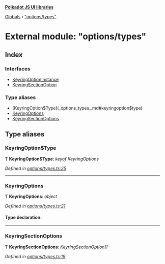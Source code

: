 **[Polkadot JS UI libraries](../README.md)**

[Globals](../globals.md) › [&quot;options/types&quot;](_options_types_.md)

# External module: "options/types"

## Index

### Interfaces

* [KeyringOptionInstance](../interfaces/_options_types_.keyringoptioninstance.md)
* [KeyringSectionOption](../interfaces/_options_types_.keyringsectionoption.md)

### Type aliases

* [KeyringOption$Type](_options_types_.md#keyringoption$type)
* [KeyringOptions](_options_types_.md#keyringoptions)
* [KeyringSectionOptions](_options_types_.md#keyringsectionoptions)

## Type aliases

###  KeyringOption$Type

Ƭ **KeyringOption$Type**: *keyof KeyringOptions*

*Defined in [options/types.ts:25](https://github.com/polkadot-js/ui/blob/3f253dd/packages/ui-keyring/src/options/types.ts#L25)*

___

###  KeyringOptions

Ƭ **KeyringOptions**: *object*

*Defined in [options/types.ts:21](https://github.com/polkadot-js/ui/blob/3f253dd/packages/ui-keyring/src/options/types.ts#L21)*

#### Type declaration:

___

###  KeyringSectionOptions

Ƭ **KeyringSectionOptions**: *[KeyringSectionOption](../interfaces/_options_types_.keyringsectionoption.md)[]*

*Defined in [options/types.ts:19](https://github.com/polkadot-js/ui/blob/3f253dd/packages/ui-keyring/src/options/types.ts#L19)*